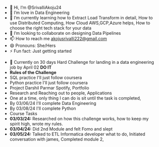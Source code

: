 - 👋 Hi, I’m @SrivalliAkoju24
- 👀 I’m love in Data Engineering
- 🌱 I’m currently learning how to Extract Load Transform in detail, How to use Distributed Computing, How Cloud AWS,GCP,Azure helps, How to choose the right tech stack for your data
- 💞️ I’m looking to collaborate on designing Data Pipelines
- 📫 How to reach me akojusrivalli222@gmail.com
- 😄 Pronouns: She/Hers
- ⚡ Fun fact: Just getting started 
<!---
SrivalliAkoju24/SrivalliAkoju24 is a ✨ special ✨ repository because its `README.md` (this file) appears on your GitHub profile.
You can click the Preview link to take a look at your changes.
--->
- 🫶 Currently on 30 days Hard Challenge for landing in a data engineering job by April 02
**DO IT** 
- **Rules of the Challenge**
- SQL practice I'll just follow coursera
- Python practice I'll just follow coursera
- Project Darshil Parmar Spotify, Portfolio 
- Research and Reaching out to people, Applications
- One at a time, only thing I can do is sit until the task is completed, 
- By 03/06/24 I'll complete Data Engineering
- By 03/08/24 I'll complete Python
- Course Tasks
- **03/03/24:** Researched on how this challenge works, how to keep my spirit high, wrote my rules.
- **03/04/24:** Did 2nd Module and felt Fomo and slept 
- **03/05/24:** Talked to ETL Informatica developer what to do, Initiated conversation with james, Completed module 2,
